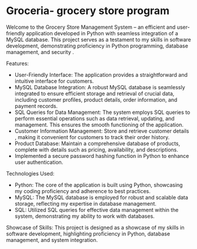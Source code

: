 # Groceria- grocery store program
Welcome to the Grocery Store Management System – an efficient and user-friendly application developed in Python with seamless integration of a MySQL database.
This project serves as a testament to my skills in software development, demonstrating proficiency in Python programming, database management, and security   .

Features:
* User-Friendly Interface: The application provides a straightforward and intuitive interface for  customers.
* MySQL Database Integration: A robust MySQL database is seamlessly integrated to ensure efficient storage and retrieval of crucial data, including customer profiles, product details, order information, and payment records.
* SQL Queries for Data Management: The system employs SQL queries to perform essential operations such as data retrieval, updating, and management. This ensures the smooth functioning of the application.
* Customer Information Management: Store and retrieve customer details , making it convenient for customers to track their order history.
* Product Database: Maintain a comprehensive database of products, complete with details such as pricing, availability, and descriptions.
* Implemented a secure password hashing function in Python to enhance user authentication.

Technologies Used:
* Python: The core of the application is built using Python, showcasing my coding proficiency and adherence to best practices.
* MySQL: The MySQL database is employed for robust and scalable data storage, reflecting my expertise in database management.
* SQL: Utilized SQL queries for effective data management within the system, demonstrating my ability to work with databases.

Showcase of Skills:
This project is designed as a showcase of my skills in software development, highlighting proficiency in Python, database management, and system integration.









